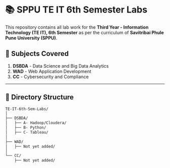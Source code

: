 # 📚 SPPU TE IT 6th Semester Labs

This repository contains all lab work for the **Third Year - Information Technology (TE IT), 6th Semester** as per the curriculum of **Savitribai Phule Pune University (SPPU)**.

## 📁 Subjects Covered

1. **DSBDA** - Data Science and Big Data Analytics  
2. **WAD** - Web Application Development  
3. **CC** - Cybersecurity and Compliance  

---

## 📌 Directory Structure

```bash
TE-IT-6th-Sem-Labs/
│
├── DSBDA/
│   ├── A- Hadoop/Cloudera/
│   ├── B- Python/
│   ├── C- Tableau/
│
├── WAD/
│   ├── Not yet added/
│
└── CC/
    ├── Not yet added/
